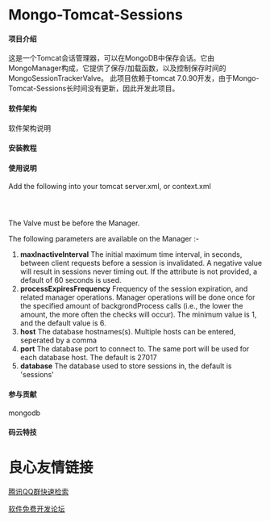 # Mongo-Tomcat-Sessions

#### 项目介绍
这是一个Tomcat会话管理器，可以在MongoDB中保存会话。它由MongoManager构成，它提供了保存/加载函数，以及控制保存时间的MongoSessionTrackerValve。
此项目依赖于tomcat 7.0.90开发，由于Mongo-Tomcat-Sessions长时间没有更新，因此开发此项目。

#### 软件架构
软件架构说明


#### 安装教程



#### 使用说明

Add the following into your tomcat server.xml, or context.xml

```
 
 
```
The Valve must be before the Manager.

The following parameters are available on the Manager :-

1.  **maxInactiveInterval**  The initial maximum time interval, in seconds, between client requests before a session is invalidated. A negative value will result in sessions never timing out. If the attribute is not provided, a default of 60 seconds is used.
2.  **processExpiresFrequency**     Frequency of the session expiration, and related manager operations. Manager operations will be done once for the specified amount of backgrondProcess calls (i.e., the lower the amount, the more often the checks will occur). The minimum value is 1, and the default value is 6.
3.  **host**     The database hostnames(s). Multiple hosts can be entered, seperated by a comma
4.  **port**     The database port to connect to. The same port will be used for each database host. The default is 27017
5.  **database**     The database used to store sessions in, the default is 'sessions'


#### 参与贡献

mongodb

#### 码云特技


 # 良心友情链接

[腾讯QQ群快速检索](http://u.720life.cn/s/8cf73f7c)

[软件免费开发论坛](http://u.720life.cn/s/bbb01dc0)
